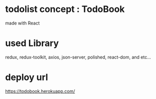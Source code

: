 # todolist concept : TodoBook
made with React

# used Library
redux, redux-toolkit, axios, json-server, polished, react-dom, and etc...

# deploy url
https://todobook.herokuapp.com/

